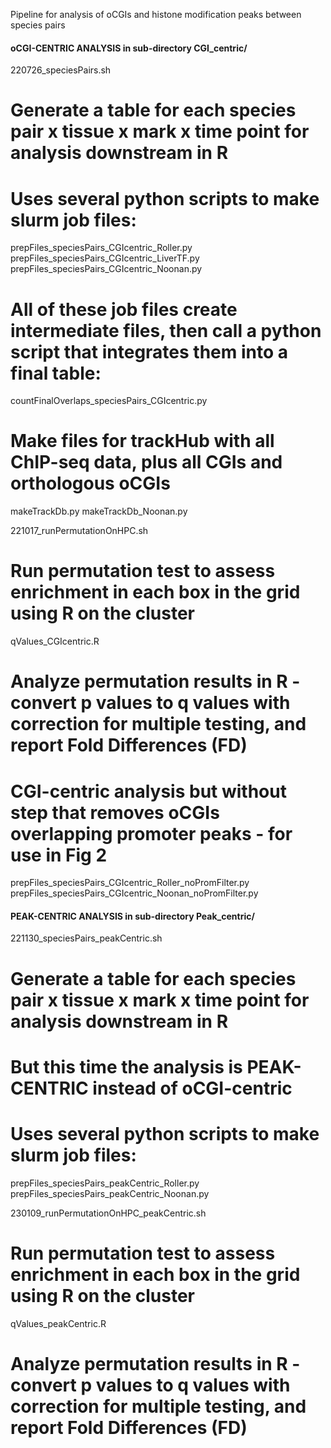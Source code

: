 Pipeline for analysis of oCGIs and histone modification peaks between species pairs

#### oCGI-CENTRIC ANALYSIS in sub-directory CGI_centric/ ####

220726_speciesPairs.sh
# Generate a table for each species pair x tissue x mark x time point for analysis downstream in R
# Uses several python scripts to make slurm job files:
prepFiles_speciesPairs_CGIcentric_Roller.py
prepFiles_speciesPairs_CGIcentric_LiverTF.py
prepFiles_speciesPairs_CGIcentric_Noonan.py
# All of these job files create intermediate files, then call a python script that integrates them into a final table:
countFinalOverlaps_speciesPairs_CGIcentric.py

# Make files for trackHub with all ChIP-seq data, plus all CGIs and orthologous oCGIs
makeTrackDb.py
makeTrackDb_Noonan.py

221017_runPermutationOnHPC.sh
# Run permutation test to assess enrichment in each box in the grid using R on the cluster

qValues_CGIcentric.R
# Analyze permutation results in R - convert p values to q values with correction for multiple testing, and report Fold Differences (FD)

# CGI-centric analysis but without step that removes oCGIs overlapping promoter peaks - for use in Fig 2
prepFiles_speciesPairs_CGIcentric_Roller_noPromFilter.py
prepFiles_speciesPairs_CGIcentric_Noonan_noPromFilter.py

#### PEAK-CENTRIC ANALYSIS in sub-directory Peak_centric/ ####

221130_speciesPairs_peakCentric.sh
# Generate a table for each species pair x tissue x mark x time point for analysis downstream in R
# But this time the analysis is PEAK-CENTRIC instead of oCGI-centric
# Uses several python scripts to make slurm job files:
prepFiles_speciesPairs_peakCentric_Roller.py
prepFiles_speciesPairs_peakCentric_Noonan.py

230109_runPermutationOnHPC_peakCentric.sh
# Run permutation test to assess enrichment in each box in the grid using R on the cluster

qValues_peakCentric.R
# Analyze permutation results in R - convert p values to q values with correction for multiple testing, and report Fold Differences (FD)
